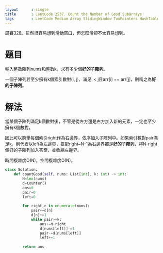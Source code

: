 ```yaml
--- 
layout      : single
title       : LeetCode 2537. Count the Number of Good Subarrays
tags        : LeetCode Medium Array SlidingWindow TwoPointers HashTable
---
```

周賽328。雖然很容易想到滑動窗口，但怎麼滑卻不太容易想到。  

# 題目
輸入整數陣列nums和整數k，求有多少個**好的子陣列**。  

一個子陣列若至少擁有k個索引數對(i, j)，滿足i < j且arr[i] == arr[j]，則稱之為**好的子陣列**。  

# 解法
當某個子陣列滿足k個數對後，不管是從左方還是右方加入新的元素，一定也至少擁有k個數對。  

因此可以窮舉每個索引right作為右邊界，依序加入子陣列中。如果索引數對pair滿足k，則代表以left為左邊界，搭配right\~N-1為右邊界都是**好的子陣列**，將N-right個好的子陣列加入答案，並收縮左邊界。  

時間複雜度O(N)。空間複雜度O(N)。  

```python
class Solution:
    def countGood(self, nums: List[int], k: int) -> int:
        N=len(nums)
        d=Counter()
        ans=0
        pair=0
        left=0
        
        for right,n in enumerate(nums):
            pair+=d[n]
            d[n]+=1
            while pair>=k:
                ans+=N-right
                d[nums[left]]-=1
                pair-=d[nums[left]]
                left+=1
                
        return ans
```
